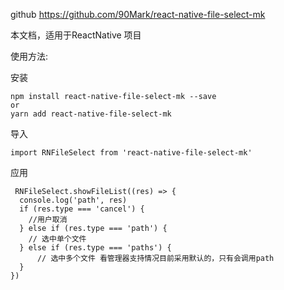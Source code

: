 
github  https://github.com/90Mark/react-native-file-select-mk

本文档，适用于ReactNative 项目

使用方法:

安装


    npm install react-native-file-select-mk --save
    or
    yarn add react-native-file-select-mk

导入

    import RNFileSelect from 'react-native-file-select-mk'


 应用

     RNFileSelect.showFileList((res) => {
      console.log('path', res)
      if (res.type === 'cancel') {
        //用户取消
      } else if (res.type === 'path') {
        // 选中单个文件
      } else if (res.type === 'paths') {
          // 选中多个文件 看管理器支持情况目前采用默认的，只有会调用path
      }
    })

  
